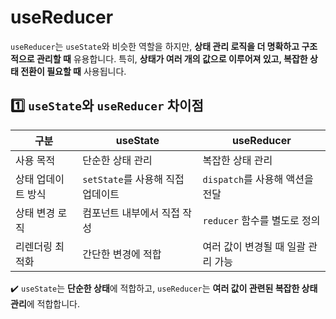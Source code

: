 # useReducer
`useReducer`는 `useState`와 비슷한 역할을 하지만, **상태 관리 로직을 더 명확하고 구조적으로 관리할 때** 유용합니다. 특히, **상태가 여러 개의 값으로 이루어져 있고, 복잡한 상태 전환이 필요할 때** 사용됩니다.

## 1️⃣ `useState`와 `useReducer` 차이점
|구분|useState|useReducer|
|---|---|---|
|사용 목적|단순한 상태 관리|복잡한 상태 관리|
|상태 업데이트 방식|`setState`를 사용해 직접 업데이트|`dispatch`를 사용해 액션을 전달|
|상태 변경 로직|컴포넌트 내부에서 직접 작성|`reducer` 함수를 별도로 정의|
|리렌더링 최적화|간단한 변경에 적합|여러 값이 변경될 때 일괄 관리 가능|

✔️ `useState`는 **단순한 상태**에 적합하고, `useReducer`는 
**여러 값이 관련된 복잡한 상태 관리**에 적합합니다.

